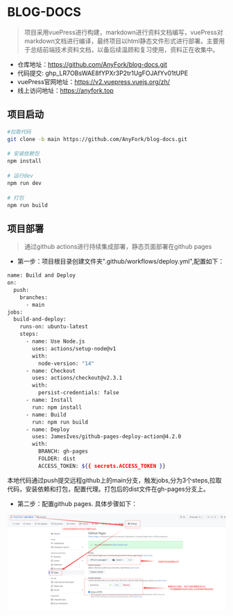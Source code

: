 # BLOG-DOCS
> 项目采用vuePress进行构建，markdown进行资料文档编写，vuePress对markdown文档进行编译，最终项目以html静态文件形式进行部署。主要用于总结前端技术资料文档，以备后续温顾和复习使用，资料正在收集中。

* 仓库地址：https://github.com/AnyFork/blog-docs.git
* 代码提交: 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
* vuePress官网地址：https://v2.vuepress.vuejs.org/zh/
* 线上访问地址：https://anyfork.top

## 项目启动
```bash
#拉取代码
git clone -b main https://github.com/AnyFork/blog-docs.git

# 安装依赖包
npm install

# 运行dev
npm run dev

# 打包
npm run build
```
## 项目部署
> 通过github actions进行持续集成部署，静态页面部署在github pages

* 第一步：项目根目录创建文件夹".github/workflows/deploy.yml",配置如下：
```bash
name: Build and Deploy
on:
  push:
    branches:
      - main
jobs:
  build-and-deploy:
    runs-on: ubuntu-latest
    steps:
      - name: Use Node.js
        uses: actions/setup-node@v1
        with:
          node-version: "14"
      - name: Checkout
        uses: actions/checkout@v2.3.1
        with:
          persist-credentials: false     
      - name: Install
        run: npm install
      - name: Build
        run: npm run build
      - name: Deploy
        uses: JamesIves/github-pages-deploy-action@4.2.0
        with:
          BRANCH: gh-pages
          FOLDER: dist
          ACCESS_TOKEN: ${{ secrets.ACCESS_TOKEN }}
```
本地代码通过push提交远程github上的main分支，触发jobs,分为3个steps,拉取代码，安装依赖和打包，配置代理。打包后的dist文件在gh-pages分支上。
* 第二步：配置github pages. 具体步骤如下：

![avatar](./docs/.vuepress/public/setting.png)
